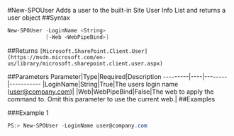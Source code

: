 #New-SPOUser
Adds a user to the built-in Site User Info List and returns a user object
##Syntax
```powershell
New-SPOUser -LoginName <String>
            [-Web <WebPipeBind>]
```


##Returns
```[Microsoft.SharePoint.Client.User](https://msdn.microsoft.com/en-us/library/microsoft.sharepoint.client.user.aspx)```

##Parameters
Parameter|Type|Required|Description
---------|----|--------|-----------
|LoginName|String|True|The users login name (user@company.com)|
|Web|WebPipeBind|False|The web to apply the command to. Omit this parameter to use the current web.|
##Examples

###Example 1
```powershell
PS:> New-SPOUser -LoginName user@company.com
```

